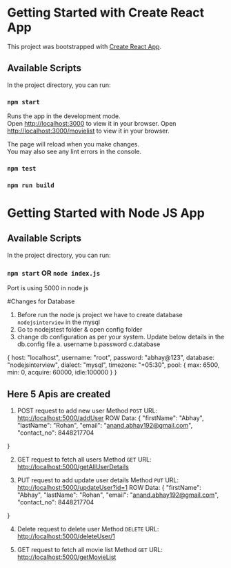 # Getting Started with Create React App

This project was bootstrapped with [Create React App](https://github.com/facebook/create-react-app).

## Available Scripts

In the project directory, you can run:

### `npm start`

Runs the app in the development mode.\
Open [http://localhost:3000](http://localhost:3000) to view it in your browser.
Open [http://localhost:3000/movielist](http://localhost:3000/movielist) to view it in your browser.

The page will reload when you make changes.\
You may also see any lint errors in the console.

### `npm test`

### `npm run build`
# Getting Started with Node JS App

## Available Scripts

In the project directory, you can run:

### `npm start` OR `node index.js`

Port is using 5000 in node js

#Changes for Database

1. Before run the node js project we have to create database `nodejsinterview` in the mysql
2. Go to nodejstest folder & open config folder
3. change db configuration as per your system. Update below details in the db.config file
   a. username
   b.password
   c.database

{
    host: "localhost",
    username: "root",
    password: "abhay@123",
    database: "nodejsinterview",
    dialect: "mysql",
    timezone: "+05:30",
    pool: {
        max: 6500,
        min: 0,
        acquire: 60000,
        idle:100000
    }
}


## Here 5 Apis are created
1. POST request to add new user
Method `POST`
URL: [http://localhost:5000/addUser](http://localhost:5000/addUser)
ROW Data: {
    "firstName": "Abhay",
    "lastName": "Rohan",
    "email": "anand.abhay192@gmail.com",
    "contact_no": 8448217704

}

2. GET request to fetch all users
Method `GET`
URL: [http://localhost:5000/getAllUserDetails](http://localhost:5000/getAllUserDetails)

3. PUT request to add update user details
Method `PUT`
URL: [http://localhost:5000/updateUser?id=1](http://localhost:5000/updateUser?id=1)
ROW Data: {
    "firstName": "Abhay",
    "lastName": "Rohan",
    "email": "anand.abhay192@gmail.com",
    "contact_no": 8448217704

}

4. Delete request to delete user
Method `DELETE`
URL: [http://localhost:5000/deleteUser/1](http://localhost:5000/deleteUser/1)

5. GET request to fetch all movie list
Method `GET`
URL: [http://localhost:5000/getMovieList](http://localhost:5000/getMovieList)



